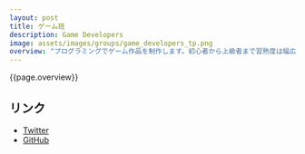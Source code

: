 ```yaml
---
layout: post
title: ゲーム班
description: Game Developers
image: assets/images/groups/game_developers_tp.png
overview: "プログラミングでゲーム作品を制作します。初心者から上級者まで習熟度は幅広く、お互いの作品を見せ合ったり、知見を共有したりします。明大祭などではゲーム作品の共同制作の機会もあります！"
---
```


{{page.overview}}

## リンク

- [Twitter](https://twitter.com/sokon_p)
- [GitHub](https://github.com/ccc-sokon)
